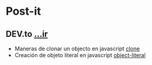 # Post-it 

## DEV.to [...ir](dev.to/dashboard)

- Maneras de clonar un objecto en javascript
[clone](https://github.com/VictorHugoAguilar/post-it/blob/main/clone-objects-javascript.md)
- Creación de objeto literal en javascript
[object-literal](https://github.com/VictorHugoAguilar/post-it/blob/main/object-literals-javascript.md)
